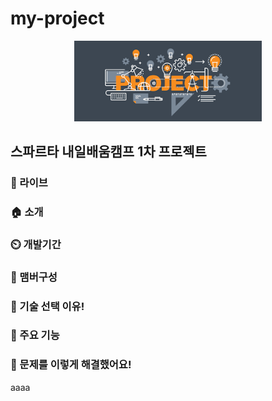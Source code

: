 # my-project
<p align='center'>
  <img src="./static/project.png" width="300px" />
</p>

## 스파르타 내일배움캠프 1차 프로젝트

### 🔗 라이브

### 🏠 소개

### ⏲️ 개발기간

### 🧙 맴버구성

### 📌 기술 선택 이유!

### 📌 주요 기능

### 📌 문제를 이렇게 해결했어요!


aaaa